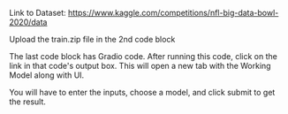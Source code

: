 Link to Dataset: https://www.kaggle.com/competitions/nfl-big-data-bowl-2020/data

Upload the train.zip file in the 2nd code block

The last code block has Gradio code. After running this code, click on the link in that code's output box.
This will open a new tab with the Working Model along with UI.

You will have to enter the inputs, choose a model, and click submit to get the result.


